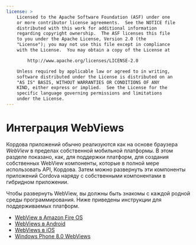 ```yaml
---
license: >
    Licensed to the Apache Software Foundation (ASF) under one
    or more contributor license agreements.  See the NOTICE file
    distributed with this work for additional information
    regarding copyright ownership.  The ASF licenses this file
    to you under the Apache License, Version 2.0 (the
    "License"); you may not use this file except in compliance
    with the License.  You may obtain a copy of the License at

        http://www.apache.org/licenses/LICENSE-2.0

    Unless required by applicable law or agreed to in writing,
    software distributed under the License is distributed on an
    "AS IS" BASIS, WITHOUT WARRANTIES OR CONDITIONS OF ANY
    KIND, either express or implied.  See the License for the
    specific language governing permissions and limitations
    under the License.
---
```


# Интеграция WebViews

Кордова приложений обычно реализуются как на основе браузера *WebView* в пределах собственной мобильной платформы. В этом разделе показано, как, для поддержки платформ, для создания собственных WebView компоненты, которые в полной мере использовать API, Кордова. Затем можно развернуть эти компоненты приложений Cordova наряду с собственными компонентами в гибридном приложении.

Чтобы развернуть WebView, вы должны быть знакомы с каждой родной среды программирования. Ниже приведены инструкции для поддерживаемых платформ.

*   <a href="../../platforms/amazonfireos/webview.html">WebView в Amazon Fire OS</a>
*   <a href="../../platforms/android/webview.html">WebViews в Android</a>
*   <a href="../../platforms/ios/webview.html">WebViews в iOS</a>
*   <a href="../../platforms/wp8/webview.html">Windows Phone 8.0 WebViews</a>